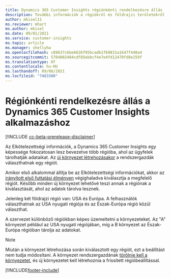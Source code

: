 ```yaml
---
title: Dynamics 365 Customer Insights régiónkénti rendelkezésre állás
description: További információk a régiókról és földrajzi területekről, amelyekbe a szolgálatás telepítve van.
author: mkisel11
ms.reviewer: mhart
ms.author: mkisel
ms.date: 09/01/2021
ms.service: customer-insights
ms.topic: article
ms.manager: shellyha
ms.openlocfilehash: c89637cbbe6626f95bcadb1f69831a1647f448a4
ms.sourcegitcommit: 5704002484cdf85ebbcf4e7e4fd12470fd8e259f
ms.translationtype: HT
ms.contentlocale: hu-HU
ms.lasthandoff: 09/08/2021
ms.locfileid: "7483300"
---
```

# <a name="regional-availability-for-dynamics-365-customer-insights"></a>Régiónkénti rendelkezésre állás a Dynamics 365 Customer Insights alkalmazáshoz

[!INCLUDE [cc-beta-prerelease-disclaimer](includes/cc-beta-prerelease-disclaimer.md)]

Az Elkötelezettségi információk, a Dynamics 365 Customer Insights egy képessége fokozatosan lesz bevezetve több régióba, ahol az ügyfelek tárolhatják adataikat. Az [új környezet létrehozásakor](manage-environments-workspaces.md#create-an-environment) a rendszergazdák választhatnak egy régiót. 

Amikor első alkalommal állítja be az Elkötelezettségi információkat, akkor az [irányított első futtatási élményen](quickstart.md) végighaladva kiválasztja a megfelelő régiót. Később minden új környezet lehetővé teszi annak a régiónak a kiválasztását, ahol az adatok tárolva lesznek.

Jelenleg két földrajzi régió van: USA és Európa. A felhasználók választhatnak az USA nyugati régiója és az Észak-Európa régió közül választhat.

A szervezet különböző régiókban képes üzemeltetni a környezeteket. Az "A" környezet például az USA nyugati régiójában, míg a B környezet az Észak-Európa régióban tárolja az adatokat.

> [!NOTE]
> Miután a környezet létrehozása során kiválasztott egy régiót, ezt a beállítást nem tudja módosítani. A környezet rendszergazdának [törölnie kell a környezetet](manage-environments-workspaces.md#delete-an-environment), és új környezetet kell létrehoznia a frissített régióbeállítással.


[!INCLUDE[footer-include](../includes/footer-banner.md)]
